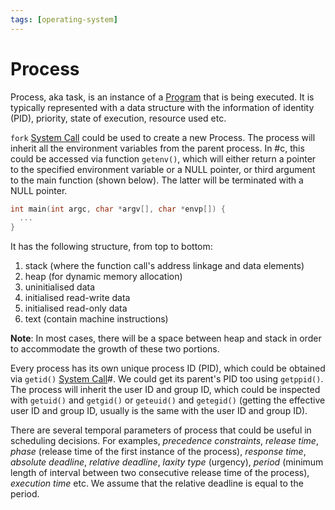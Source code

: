 ```yaml
---
tags: [operating-system]
---
```


# Process

Process, aka task, is an instance of a [Program](202210062258.md) that is being
executed. It is typically represented with a data structure with the information
of identity (PID), priority, state of execution, resource used etc.

`fork` [System Call](202210062303.md) could be used to create a new
Process. The process will inherit all the environment variables from the parent
process. In #c, this could be accessed via function `getenv()`, which will
either return a pointer to the specified environment variable or a NULL pointer,
or third argument to the main function (shown below). The latter will be
terminated with a NULL pointer.

```c
int main(int argc, char *argv[], char *envp[]) {
  ...
}
```

It has the following structure, from top to bottom:
1. stack (where the function call's address linkage and data elements)
2. heap (for dynamic memory allocation)
3. uninitialised data
4. initialised read-write data
5. initialised read-only data
6. text (contain machine instructions)

**Note**: In most cases, there will be a space between heap and stack in order
to accommodate the growth of these two portions.

Every process has its own unique process ID (PID), which could be obtained via
`getid()` [System Call](202210062303.md)#. We could get its parent's PID too
using `getppid()`. The process will inherit the user ID and group ID, which
could be inspected with `getuid()` and `getgid()` or `geteuid()` and `getegid()`
(getting the effective user ID and group ID, usually is the same with the user
ID and group ID).

There are several temporal parameters of process that could be useful in
scheduling decisions. For examples, *precedence constraints*, *release time*,
*phase* (release time of the first instance of the process), *response time*,
*absolute deadline*, *relative deadline*, *laxity type* (urgency), *period*
(minimum length of interval between two consecutive release time of the
process), *execution time* etc. We assume that the relative deadline is equal to
the period.

